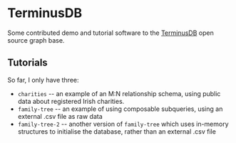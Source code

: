 # TerminusDB
Some contributed demo and tutorial software to the [TerminusDB](https://terminusdb.com/) open source graph base.

## Tutorials
So far,  I only have three:
* `charities` -- an example of an M:N relationship schema,  using public data about registered Irish charities.
* `family-tree` -- an example of using composable subqueries,  using an external .csv file as raw data
* `family-tree-2` -- another version of `family-tree` which uses in-memory structures to initialise the database,  rather than an external .csv file
